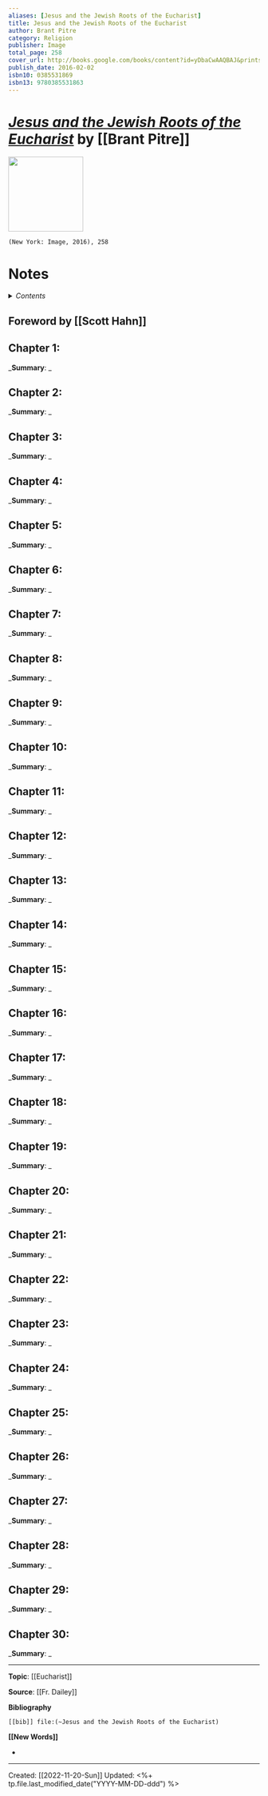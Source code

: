 ```yaml
---
aliases: [Jesus and the Jewish Roots of the Eucharist]
title: Jesus and the Jewish Roots of the Eucharist
author: Brant Pitre
category: Religion
publisher: Image
total_page: 258
cover_url: http://books.google.com/books/content?id=yDbaCwAAQBAJ&printsec=frontcover&img=1&zoom=1&edge=curl&source=gbs_api
publish_date: 2016-02-02
isbn10: 0385531869
isbn13: 9780385531863
---
```

# *[Jesus and the Jewish Roots of the Eucharist]()* by [[Brant Pitre]]

<img src="http://books.google.com/books/content?id=yDbaCwAAQBAJ&printsec=frontcover&img=1&zoom=1&edge=curl&source=gbs_api" width=150>

`(New York: Image, 2016), 258`


# Notes

<details>
 <summary><i>Contents</i></summary>
<!-- MarkdownTOC autolink="true" -->

<!-- /MarkdownTOC -->
</details>


## Foreword by [[Scott Hahn]]

## Chapter 1:
_**Summary**: _



## Chapter 2:
_**Summary**: _



## Chapter 3:
_**Summary**: _



## Chapter 4:
_**Summary**: _



## Chapter 5:
_**Summary**: _



## Chapter 6:
_**Summary**: _



## Chapter 7:
_**Summary**: _



## Chapter 8:
_**Summary**: _



## Chapter 9:
_**Summary**: _



## Chapter 10:
_**Summary**: _



## Chapter 11:
_**Summary**: _



## Chapter 12:
_**Summary**: _



## Chapter 13:
_**Summary**: _



## Chapter 14:
_**Summary**: _



## Chapter 15:
_**Summary**: _



## Chapter 16:
_**Summary**: _



## Chapter 17:
_**Summary**: _



## Chapter 18:
_**Summary**: _



## Chapter 19:
_**Summary**: _



## Chapter 20:
_**Summary**: _



## Chapter 21:
_**Summary**: _



## Chapter 22:
_**Summary**: _



## Chapter 23:
_**Summary**: _



## Chapter 24:
_**Summary**: _



## Chapter 25:
_**Summary**: _



## Chapter 26:
_**Summary**: _



## Chapter 27:
_**Summary**: _



## Chapter 28:
_**Summary**: _



## Chapter 29:
_**Summary**: _



## Chapter 30:
_**Summary**: _

--- 
**Topic**: [[Eucharist]]

**Source**: [[Fr. Dailey]]

**Bibliography**

```query
[[bib]] file:(~Jesus and the Jewish Roots of the Eucharist)
```
 

**[[New Words]]**

- 

---
Created: [[2022-11-20-Sun]]
Updated: <%+ tp.file.last_modified_date("YYYY-MM-DD-ddd") %>
